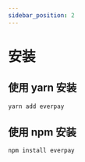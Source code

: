 ```yaml
---
sidebar_position: 2
---
```


# 安装

## 使用 yarn 安装
```console
yarn add everpay
```

## 使用 npm 安装
```console
npm install everpay
```
